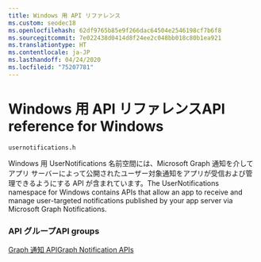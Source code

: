 ```yaml
---
title: Windows 用 API リファレンス
ms.custom: seodec18
ms.openlocfilehash: 62df9765b85e9f266dac64504e2546198cf7b6f8
ms.sourcegitcommit: 7e022438d0414d8f24ee2c048bb018c80b1ea921
ms.translationtype: HT
ms.contentlocale: ja-JP
ms.lasthandoff: 04/24/2020
ms.locfileid: "75207781"
---
```

# <a name="api-reference-for-windows"></a><span data-ttu-id="58ac1-102">Windows 用 API リファレンス</span><span class="sxs-lookup"><span data-stu-id="58ac1-102">API reference for Windows</span></span>
```
usernotifications.h
```
<span data-ttu-id="58ac1-103">Windows 用 UserNotifications 名前空間には、Microsoft Graph 通知を介してアプリ サーバーによって公開されたユーザー対象通知をアプリが受信および管理できるようにする API が含まれています。</span><span class="sxs-lookup"><span data-stu-id="58ac1-103">The UserNotifications namespace for Windows contains APIs that allow an app to receive and manage user-targeted notifications published by your app server via Microsoft Graph Notifications.</span></span> 

### <a name="api-groups"></a><span data-ttu-id="58ac1-104">API グループ</span><span class="sxs-lookup"><span data-stu-id="58ac1-104">API groups</span></span>

[<span data-ttu-id="58ac1-105">Graph 通知 API</span><span class="sxs-lookup"><span data-stu-id="58ac1-105">Graph Notification APIs</span></span>](usernotifications/index.md)

